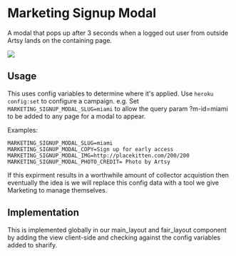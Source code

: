 # Marketing Signup Modal

A modal that pops up after 3 seconds when a logged out user from outside Artsy lands on the containing page.

![](https://cloud.githubusercontent.com/assets/1022172/20072470/8735dfe4-a4f6-11e6-9364-6e05c42bf304.jpg)

## Usage

This uses config variables to determine where it's applied. Use `heroku config:set` to configure a campaign. e.g. Set `MARKETING_SIGNUP_MODAL_SLUG=miami` to allow the query param ?m-id=miami to be added to any page for a modal to appear.

Examples:

````
MARKETING_SIGNUP_MODAL_SLUG=miami
MARKETING_SIGNUP_MODAL_COPY=Sign up for early access
MARKETING_SIGNUP_MODAL_IMG=http://placekitten.com/200/200
MARKETING_SIGNUP_MODAL_PHOTO_CREDIT= Photo by Artsy
````

If this expirment results in a worthwhile amount of collector acquistion then eventually the idea is we will replace this config data with a tool we give Marketing to manage themselves.

## Implementation

This is implemented globally in our main_layout and fair_layout component by adding the view client-side and checking against the config variables added to sharify.
